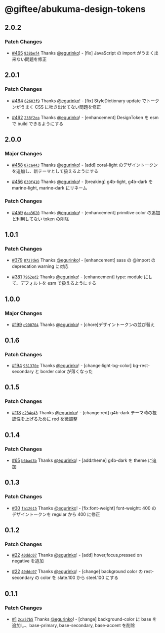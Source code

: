 # @giftee/abukuma-design-tokens

## 2.0.2

### Patch Changes

- [#465](https://github.com/giftee/design-system/pull/465) [`938bef4`](https://github.com/giftee/design-system/commit/938bef42ffd075e366ccbc58becba523a504cf14) Thanks [@egurinko](https://github.com/egurinko)! - [fix] JavaScript の import がうまく出来ない問題を修正

## 2.0.1

### Patch Changes

- [#464](https://github.com/giftee/design-system/pull/464) [`62603f9`](https://github.com/giftee/design-system/commit/62603f966fd6717ca77b6913638ef0013d1cd8f0) Thanks [@egurinko](https://github.com/egurinko)! - [fix] StyleDictionary update でトークンがうまく CSS に吐き出せてない問題を修正

- [#462](https://github.com/giftee/design-system/pull/462) [`238f2ea`](https://github.com/giftee/design-system/commit/238f2eaf66761e6b3719bb4cb9a16838171aafbf) Thanks [@egurinko](https://github.com/egurinko)! - [enhancement] DesignToken を esm で build できるようにする

## 2.0.0

### Major Changes

- [#458](https://github.com/giftee/design-system/pull/458) [`07ca443`](https://github.com/giftee/design-system/commit/07ca443f11d8fdbb683e995fa69ea003dd592dfd) Thanks [@egurinko](https://github.com/egurinko)! - [add] coral-light のデザイントークンを追加し、新テーマとして扱えるようにする

- [#456](https://github.com/giftee/design-system/pull/456) [`630f410`](https://github.com/giftee/design-system/commit/630f410de7c6d12d84b31d299b353e4de61692b3) Thanks [@egurinko](https://github.com/egurinko)! - [breaking] g4b-light, g4b-dark を marine-light, marine-dark にリネーム

### Patch Changes

- [#459](https://github.com/giftee/design-system/pull/459) [`daa3620`](https://github.com/giftee/design-system/commit/daa3620d3914f1c8ab62ecaf0d0964fc778fe4bc) Thanks [@egurinko](https://github.com/egurinko)! - [enhancement] primitive color の追加と利用してない token の削除

## 1.0.1

### Patch Changes

- [#379](https://github.com/giftee/design-system/pull/379) [`8727de5`](https://github.com/giftee/design-system/commit/8727de5481cf8182863406e665f8745243dced6c) Thanks [@egurinko](https://github.com/egurinko)! - [enhancement] sass の @import の deprecation warning に対応

- [#381](https://github.com/giftee/design-system/pull/381) [`7962ed2`](https://github.com/giftee/design-system/commit/7962ed28709cfaea8108c7f0ca51380f354bba68) Thanks [@egurinko](https://github.com/egurinko)! - [enhancement] type: module にして、デフォルトを esm で扱えるようにする

## 1.0.0

### Major Changes

- [#199](https://github.com/giftee/design-system/pull/199) [`c900704`](https://github.com/giftee/design-system/commit/c900704b838af6abcc8a8fe6c843326dc4f5c19b) Thanks [@egurinko](https://github.com/egurinko)! - [chore]デザイントークンの並び替え

## 0.1.6

### Patch Changes

- [#194](https://github.com/giftee/design-system/pull/194) [`931370e`](https://github.com/giftee/design-system/commit/931370edfc2a3fa3708b6a860d26712ed60e5ef9) Thanks [@egurinko](https://github.com/egurinko)! - [change:light-bg-color] bg-rest-secondary と border color が薄くなった

## 0.1.5

### Patch Changes

- [#118](https://github.com/giftee/design-system/pull/118) [`c234e43`](https://github.com/giftee/design-system/commit/c234e43b900592f3e684d43cb3f8b041952bcea2) Thanks [@egurinko](https://github.com/egurinko)! - [change:red] g4b-dark テーマ時の視認性を上げるために red を微調整

## 0.1.4

### Patch Changes

- [#65](https://github.com/giftee/design-system/pull/65) [`b6bad3b`](https://github.com/giftee/design-system/commit/b6bad3b592f489a1199c13da7bcaa510e0909994) Thanks [@egurinko](https://github.com/egurinko)! - [add:theme] g4b-dark を theme に追加

## 0.1.3

### Patch Changes

- [#30](https://github.com/giftee/design-system/pull/30) [`fa12615`](https://github.com/giftee/design-system/commit/fa12615ed178b000295dd270b1713df1d3a86980) Thanks [@egurinko](https://github.com/egurinko)! - [fix:font-weight] font-weight: 400 のデザイントークンを regular から 400 に修正

## 0.1.2

### Patch Changes

- [#22](https://github.com/giftee/design-system/pull/22) [`40ddc07`](https://github.com/giftee/design-system/commit/40ddc0773da814af28bc5b437b60a99041e18f9b) Thanks [@egurinko](https://github.com/egurinko)! - [add] hover,focus,pressed on negative を追加

- [#22](https://github.com/giftee/design-system/pull/22) [`40ddc07`](https://github.com/giftee/design-system/commit/40ddc0773da814af28bc5b437b60a99041e18f9b) Thanks [@egurinko](https://github.com/egurinko)! - [change] background color の rest-secondary の color を slate.100 から steel.100 にする

## 0.1.1

### Patch Changes

- [#1](https://github.com/giftee/design-system/pull/1) [`2ca57b5`](https://github.com/giftee/design-system/commit/2ca57b5a155df7e16200fb7fc710030775bb5f43) Thanks [@egurinko](https://github.com/egurinko)! - [change] background-color に base を追加し、base-primary, base-secondary, base-accent を削除
